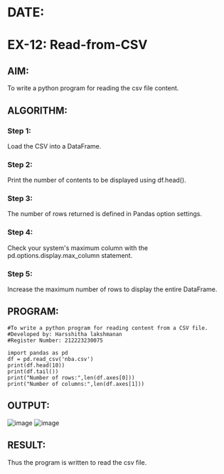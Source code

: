 # DATE:
# EX-12: Read-from-CSV

## AIM:
To write a python program for reading the csv file content.
## ALGORITHM:
### Step 1:
Load the CSV into a DataFrame.
### Step 2:
Print the number of contents to be displayed using df.head().
### Step 3:
The number of rows returned is defined in Pandas option settings.
### Step 4:
Check your system's maximum column with the pd.options.display.max_column statement.
### Step 5:
Increase the maximum number of rows to display the entire DataFrame.
## PROGRAM:
```
#To write a python program for reading content from a CSV file.
#Developed by: Harsshitha lakshmanan
#Register Number: 212223230075

import pandas as pd
df = pd.read_csv('nba.csv')
print(df.head(10))
print(df.tail())
print("Number of rows:",len(df.axes[0]))
print("Number of columns:",len(df.axes[1]))
```
## OUTPUT:
![image](https://github.com/user-attachments/assets/d24de9bc-a09d-4fcd-a286-ae283990fe06)
![image](https://github.com/user-attachments/assets/4d5e7b62-ee99-4a56-880e-2231a29ae36d)

## RESULT:
Thus the program is written to read the csv file.
